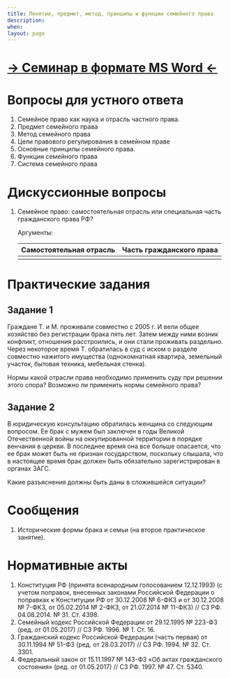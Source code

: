 ```yaml
---
title: Понятие, предмет, метод, принципы и функции семейного права
description:
when:
layout: page
---
```


# [&rarr; Семинар в формате MS Word &larr;](./01/01.docx)

# Вопросы для устного ответа

1. Семейное право как наука и отрасль частного права.
2. Предмет семейного права
3. Метод семейного права
4. Цели правового регулирования в семейном праве
5. Основные принципы семейного права.
6. Функции семейного права
7. Система семейного права

# Дискуссионные вопросы

1. Семейное право: самостоятельная отрасль или специальная часть гражданского
   права РФ?

   Аргументы:

   | **Самостоятельная отрасль** | **Часть гражданского права** |
   | --------------------------- | ---------------------------- |
   |                             |                              |

# Практические задания

## Задание 1

Граждане Т. и М. проживали совместно с 2005 г. И вели общее хозяйство без
регистрации брака пять лет. Затем между ними возник конфликт, отношения
расстроились, и они стали проживать раздельно. Через некоторое время Т.
обратилась в суд с иском о разделе совместно нажитого имущества (однокомнатная
квартира, земельный участок, бытовая техника, мебельная стенка).

Нормы какой отрасли права необходимо применить суду при решении этого спора?
Возможно ли применить нормы семейного права?

## Задание 2

В юридическую консультацию обратилась женщина со следующим вопросом. Ее брак с
мужем был заключен в годы Великой Отечественной войны на оккупированной
территории в порядке венчания в церкви. В последнее время она все больше
опасается, что ее брак может быть не признан государством, поскольку слышала,
что в настоящее время брак должен быть обязательно зарегистрирован в органах
ЗАГС.

Какие разъяснения должны быть даны в сложившейся ситуации?

# Сообщения

1. Исторические формы брака и семьи (на второе практическое занятие).

# Нормативные акты

1. Конституция РФ (принята всенародным голосованием 12.12.1993) (с учетом
   поправок, внесенных законами Российской Федерации о поправках к Конституции
   РФ от 30.12.2008 № 6-ФКЗ и от 30.12.2008 № 7-ФКЗ, от 05.02.2014 № 2-ФКЗ, от
   21.07.2014 № 11-ФКЗ) // СЗ РФ. 04.08.2014. № 31. Ст. 4398.
2. Семейный кодекс Российской Федерации от 29.12.1995 № 223-ФЗ (ред. от
   01.05.2017) // СЗ РФ. 1996. № 1. Ст. 16.
3. Гражданский кодекс Российской Федерации (часть первая) от 30.11.1994 № 51-ФЗ
   (ред. от 28.03.2017) // СЗ РФ. 1994. № 32. Ст. 3301.
4. Федеральный закон от 15.11.1997 № 143-ФЗ «Об актах гражданского состояния»
   (ред. от 01.05.2017) // СЗ РФ. 1997. № 47. Ст. 5340.
